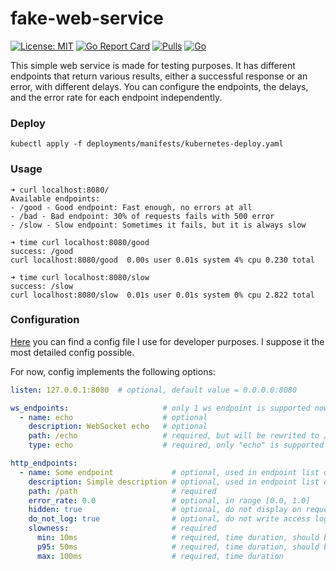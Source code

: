 # fake-web-service

[![License: MIT](https://img.shields.io/badge/License-MIT%202.0-blue.svg)](https://github.com/sergkondr/fake-web-service/blob/main/LICENSE)
[![Go Report Card](https://goreportcard.com/badge/github.com/sergkondr/fake-web-service)](https://goreportcard.com/report/github.com/sergkondr/fake-web-service)
[![Pulls](https://img.shields.io/docker/pulls/sergkondr/fakesvc.svg)](https://hub.docker.com/r/sergkondr/fakesvc)
[![Go](https://github.com/sergkondr/fake-web-service/actions/workflows/go.yml/badge.svg)](https://github.com/sergkondr/fake-web-service/actions/workflows/go.yml)

This simple web service is made for testing purposes. 
It has different endpoints that return various results, either a successful response or an error, 
with different delays. You can configure the endpoints, the delays, and the error rate for each endpoint independently.  

### Deploy

```
kubectl apply -f deployments/manifests/kubernetes-deploy.yaml
```

### Usage

```shell
➜ curl localhost:8080/
Available endpoints:
- /good - Good endpoint: Fast enough, no errors at all
- /bad - Bad endpoint: 30% of requests fails with 500 error
- /slow - Slow endpoint: Sometimes it fails, but it is always slow

➜ time curl localhost:8080/good
success: /good
curl localhost:8080/good  0.00s user 0.01s system 4% cpu 0.230 total

➜ time curl localhost:8080/slow
success: /slow
curl localhost:8080/slow  0.01s user 0.01s system 0% cpu 2.822 total
```

### Configuration

[Here](./examples/config.yaml) you can find a config file I use for developer purposes. I suppose it the most detailed config possible.

For now, config implements the following options:
```yaml
listen: 127.0.0.1:8080  # optional, default value = 0.0.0.0:8080

ws_endpoints:                     # only 1 ws endpoint is supported now
  - name: echo                    # optional
    description: WebSocket echo   # optional
    path: /echo                   # required, but will be rewrited to /ws/{{ path }} 
    type: echo                    # required, only "echo" is supported now

http_endpoints:
  - name: Some endpoint             # optional, used in endpoint list on /
    description: Simple description # optional, used in endpoint list on /
    path: /path                     # required
    error_rate: 0.0                 # optional, in range [0.0, 1.0]
    hidden: true                    # optional, do not display on request to /
    do_not_log: true                # optional, do not write access logs
    slowness:                       # required
      min: 10ms                     # required, time duration, should be less than p95
      p95: 50ms                     # required, time duration, should be less than max
      max: 100ms                    # required, time duration
```
